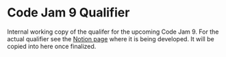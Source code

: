 # Code Jam 9 Qualifier

Internal working copy of the qualifer for the upcoming Code Jam 9. For the actual qualifier see the
[Notion page][notion] where it is being developed. It will be copied into here once finalized.

  [notion]: https://www.notion.so/pythondiscord/CJ9-Qualifier-Brief-51f304ae93bf4fd3999f632d08e54fca
